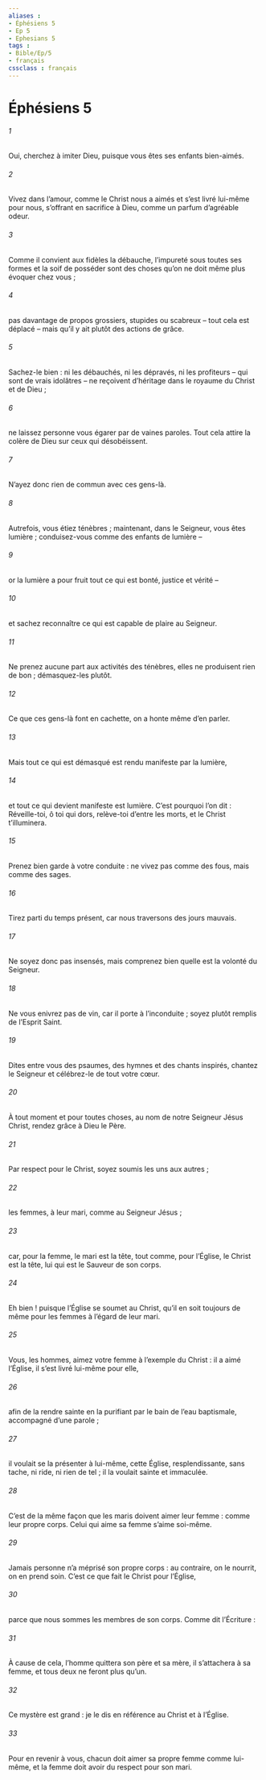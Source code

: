 ```yaml
---
aliases : 
- Éphésiens 5
- Ep 5
- Ephesians 5
tags : 
- Bible/Ep/5
- français
cssclass : français
---
```


# Éphésiens 5

###### 1
Oui, cherchez à imiter Dieu, puisque vous êtes ses enfants bien-aimés.
###### 2
Vivez dans l’amour, comme le Christ nous a aimés et s’est livré lui-même pour nous, s’offrant en sacrifice à Dieu, comme un parfum d’agréable odeur.
###### 3
Comme il convient aux fidèles la débauche, l’impureté sous toutes ses formes et la soif de posséder sont des choses qu’on ne doit même plus évoquer chez vous ;
###### 4
pas davantage de propos grossiers, stupides ou scabreux – tout cela est déplacé – mais qu’il y ait plutôt des actions de grâce.
###### 5
Sachez-le bien : ni les débauchés, ni les dépravés, ni les profiteurs – qui sont de vrais idolâtres – ne reçoivent d’héritage dans le royaume du Christ et de Dieu ;
###### 6
ne laissez personne vous égarer par de vaines paroles. Tout cela attire la colère de Dieu sur ceux qui désobéissent.
###### 7
N’ayez donc rien de commun avec ces gens-là.
###### 8
Autrefois, vous étiez ténèbres ; maintenant, dans le Seigneur, vous êtes lumière ; conduisez-vous comme des enfants de lumière –
###### 9
or la lumière a pour fruit tout ce qui est bonté, justice et vérité –
###### 10
et sachez reconnaître ce qui est capable de plaire au Seigneur.
###### 11
Ne prenez aucune part aux activités des ténèbres, elles ne produisent rien de bon ; démasquez-les plutôt.
###### 12
Ce que ces gens-là font en cachette, on a honte même d’en parler.
###### 13
Mais tout ce qui est démasqué est rendu manifeste par la lumière,
###### 14
et tout ce qui devient manifeste est lumière. C’est pourquoi l’on dit :
Réveille-toi, ô toi qui dors,
relève-toi d’entre les morts,
et le Christ t’illuminera.
###### 15
Prenez bien garde à votre conduite : ne vivez pas comme des fous, mais comme des sages.
###### 16
Tirez parti du temps présent, car nous traversons des jours mauvais.
###### 17
Ne soyez donc pas insensés, mais comprenez bien quelle est la volonté du Seigneur.
###### 18
Ne vous enivrez pas de vin, car il porte à l’inconduite ; soyez plutôt remplis de l’Esprit Saint.
###### 19
Dites entre vous des psaumes, des hymnes et des chants inspirés, chantez le Seigneur et célébrez-le de tout votre cœur.
###### 20
À tout moment et pour toutes choses, au nom de notre Seigneur Jésus Christ, rendez grâce à Dieu le Père.
###### 21
Par respect pour le Christ, soyez soumis les uns aux autres ;
###### 22
les femmes, à leur mari, comme au Seigneur Jésus ;
###### 23
car, pour la femme, le mari est la tête, tout comme, pour l’Église, le Christ est la tête, lui qui est le Sauveur de son corps.
###### 24
Eh bien ! puisque l’Église se soumet au Christ, qu’il en soit toujours de même pour les femmes à l’égard de leur mari.
###### 25
Vous, les hommes, aimez votre femme à l’exemple du Christ : il a aimé l’Église, il s’est livré lui-même pour elle,
###### 26
afin de la rendre sainte en la purifiant par le bain de l’eau baptismale, accompagné d’une parole ;
###### 27
il voulait se la présenter à lui-même, cette Église, resplendissante, sans tache, ni ride, ni rien de tel ; il la voulait sainte et immaculée.
###### 28
C’est de la même façon que les maris doivent aimer leur femme : comme leur propre corps. Celui qui aime sa femme s’aime soi-même.
###### 29
Jamais personne n’a méprisé son propre corps : au contraire, on le nourrit, on en prend soin. C’est ce que fait le Christ pour l’Église,
###### 30
parce que nous sommes les membres de son corps. Comme dit l’Écriture :
###### 31
À cause de cela, l’homme quittera son père et sa mère, il s’attachera à sa femme, et tous deux ne feront plus qu’un.
###### 32
Ce mystère est grand : je le dis en référence au Christ et à l’Église.
###### 33
Pour en revenir à vous, chacun doit aimer sa propre femme comme lui-même, et la femme doit avoir du respect pour son mari.
